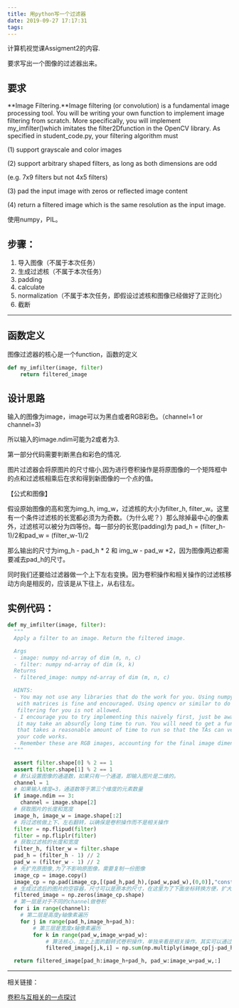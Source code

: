 ```yaml
---
title: 用python写一个过滤器
date: 2019-09-27 17:17:31
tags:
---
```


计算机视觉课Assigment2的内容.

要求写出一个图像的过滤器出来。

## 要求

**Image Filtering.**Image filtering (or convolution) is a fundamental image processing tool. You will be writing your own function to implement image filtering from scratch. More specifically, you will implement my_imfilter()which imitates the filter2Dfunction in the OpenCV library. As specified in student_code.py, your filtering algorithm must

(1) support grayscale and color images

(2) support arbitrary shaped filters, as long as both dimensions are odd

(e.g. 7x9 filters but not 4x5 filters)

(3) pad the input image with zeros or reflected image content

(4) return a filtered image which is the same resolution as the input image.

使用numpy，PIL。

## 步骤：

1. 导入图像（不属于本次任务）
2. 生成过滤核（不属于本次任务）
3. padding
4. calculate
5. normalization（不属于本次任务，即假设过滤核和图像已经做好了正则化）
6. 截断

---

## 函数定义

图像过滤器的核心是一个function，函数的定义

```python
def my_imfilter(image, filter)
	return filtered_image
```

## 设计思路

输入的图像为image，image可以为黑白或者RGB彩色。（channel=1 or channel=3)

所以输入的image.ndim可能为2或者为3.

第一部分代码需要判断黑白和彩色的情况.

图片过滤器会将原图片的尺寸缩小,因为进行卷积操作是将原图像的一个矩阵框中的点和过滤核相乘后在求和得到新图像的一个点的值。

【公式和图像】

假设原始图像的高和宽为img_h, img_w，过滤核的大小为filter_h, filter_w。这里有一个条件过滤核的长宽都必须为为奇数。（为什么呢？）那么除掉最中心的像素外，过滤核可以被分为四等份。每一部分的长宽(padding)为 pad_h = (filter_h-1)/2和pad_w = (filter_w-1)/2

那么输出的尺寸为img_h - pad_h * 2 和 img_w - pad_w *2，因为图像两边都需要减去pad_h的尺寸。

同时我们还要给过滤器做一个上下左右变换。因为卷积操作和相关操作的过滤核移动方向是相反的，应该是从下往上，从右往左。

## 实例代码：

```python
def my_imfilter(image, filter):
  """
  Apply a filter to an image. Return the filtered image.

  Args
  - image: numpy nd-array of dim (m, n, c)
  - filter: numpy nd-array of dim (k, k)
  Returns
  - filtered_image: numpy nd-array of dim (m, n, c)

  HINTS:
  - You may not use any libraries that do the work for you. Using numpy to work
   with matrices is fine and encouraged. Using opencv or similar to do the
   filtering for you is not allowed.
  - I encourage you to try implementing this naively first, just be aware that
   it may take an absurdly long time to run. You will need to get a function
   that takes a reasonable amount of time to run so that the TAs can verify
   your code works.
  - Remember these are RGB images, accounting for the final image dimension.
  """

  assert filter.shape[0] % 2 == 1
  assert filter.shape[1] % 2 == 1
  # 默认设置图像的通道数，如果只有一个通道，即输入图片是二维的。
  channel = 1
  # 如果输入维度=3，通道数等于第三个维度的元素数量
  if image.ndim == 3:
    channel = image.shape[2]
  # 获取图片的长度和宽度
  image_h, image_w = image.shape[:2]
  # 将过滤核做上下、左右翻转，以确保是卷积操作而不是相关操作
  filter = np.flipud(filter)
  filter = np.fliplr(filter)
  # 获取过滤核的长度和宽度
  filter_h, filter_w = filter.shape
  pad_h = (filter_h - 1) // 2
  pad_w = (filter_w - 1) // 2
  # 先扩充原图像,为了不影响原图像，需要复制一份图像
  image_cp = image.copy()
  image_cp = np.pad(image_cp,[(pad_h,pad_h),(pad_w,pad_w),(0,0)],"constant")
  # 生成过滤后的图片的空容器，尺寸可以是原本的尺寸，在这里为了下面坐标转换方便，扩大了长宽。
  filtered_image = np.zeros(image_cp.shape)
  # 第一层是对于不同的channel做卷积  
  for i in range(channel):
    # 第二层是高度y轴像素遍历
    for j in range(pad_h,image_h+pad_h):
        # 第三层是宽度x轴像素遍历
        for k in range(pad_w,image_w+pad_w):
            # 算法核心，加上上面的翻转式卷积操作，单独来看是相关操作。其实可以通过 step=-1来做
            filtered_image[j,k,i] = np.sum(np.multiply(image_cp[j-pad_h:j+pad_h+1,k-pad_w:k+pad_w+1,i],filter))

  return filtered_image[pad_h:image_h+pad_h, pad_w:image_w+pad_w,:]
```



---

相关链接：

[卷积与互相关的一点探讨](https://zhuanlan.zhihu.com/p/33194385)

